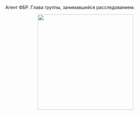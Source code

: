 Агент ФБР. Глава группы, занимавшейся расследованием.

<p align="center">
<img src='/imgs/Роберт%20Денфорд.png' width="300">
</p>
